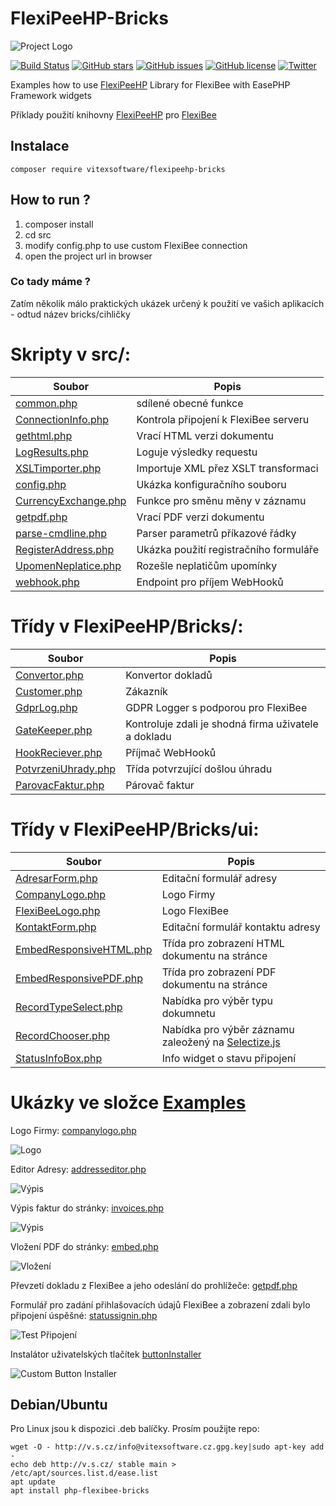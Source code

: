 # FlexiPeeHP-Bricks
![Project Logo](https://raw.githubusercontent.com/VitexSoftware/FlexiPeeHP-Bricks/master/project-logo.png "Project Logo")

[![Build Status](https://travis-ci.org/VitexSoftware/Ease-PHP-Bricks.svg?branch=master)](https://travis-ci.org/VitexSoftware/Ease-PHP-Bricks)
[![GitHub stars](https://img.shields.io/github/stars/VitexSoftware/FlexiPeeHP-Bricks.svg)](https://github.com/VitexSoftware/FlexiPeeHP-Bricks/stargazers)
[![GitHub issues](https://img.shields.io/github/issues/VitexSoftware/FlexiPeeHP-Bricks.svg)](https://github.com/VitexSoftware/FlexiPeeHP-Bricks/issues)
[![GitHub license](https://img.shields.io/github/license/VitexSoftware/FlexiPeeHP-Bricks.svg)](https://github.com/VitexSoftware/FlexiPeeHP-Bricks/blob/master/LICENSE)
[![Twitter](https://img.shields.io/twitter/url/https/github.com/VitexSoftware/FlexiPeeHP-Bricks.svg?style=social)](https://twitter.com/intent/tweet?text=Wow:&url=https%3A%2F%2Fgithub.com%2FVitexSoftware%2FFlexiPeeHP-Bricks)

Examples how to use [FlexiPeeHP](https://github.com/Spoje-NET/FlexiPeeHP) Library for FlexiBee with EasePHP Framework widgets

Příklady použití knihovny [FlexiPeeHP](https://github.com/Spoje-NET/FlexiPeeHP) pro [FlexiBee](https://flexibee.eu/)


Instalace
----------

    composer require vitexsoftware/flexipeehp-bricks




How to run ?
------------

1) composer install
2) cd src
3) modify config.php to use custom FlexiBee connection
4) open the project url in browser


### Co tady máme ?

Zatím několik málo praktických ukázek určený k použití ve vašich aplikacích - odtud název bricks/cihličky

# Skripty v src/:

| Soubor                                                        | Popis                                 |
| ------------------------------------------------------------- | --------------------------------------|
| [common.php](src/common.php)                                  | sdílené obecné funkce
| [ConnectionInfo.php](src/ConnectionInfo.php)                  | Kontrola připojení k FlexiBee serveru   
| [gethtml.php](src/gethtml.php)                                | Vrací HTML verzi dokumentu 
| [LogResults.php](src/LogResults.php)                          | Loguje výsledky requestu      
| [XSLTimporter.php](src/XSLTimporter.php)                      | Importuje XML přez XSLT transformaci
| [config.php](src/config.php)                                  | Ukázka konfiguračního souboru 
| [CurrencyExchange.php](src/CurrencyExchange.php)              | Funkce pro směnu měny v záznamu 
| [getpdf.php](src/getpdf.php)                                  | Vrací PDF verzi dokumentu  
| [parse-cmdline.php](src/parse-cmdline.php)                    | Parser parametrů příkazové řádky
| [RegisterAddress.php](src/RegisterAddress.php)                | Ukázka použití registračního formuláře
| [UpomenNeplatice.php](src/UpomenNeplatice.php)                | Rozešle neplatičům upomínky
| [webhook.php](src/RegisterAddress.php)                        | Endpoint pro příjem WebHooků

# Třídy v FlexiPeeHP/Bricks/:

| Soubor                                                        | Popis                                 |
| ------------------------------------------------------------- | --------------------------------------|
| [Convertor.php](src/FlexiPeeHP/Bricks/Convertor.php)          | Konvertor dokladů
| [Customer.php](src/FlexiPeeHP/Bricks/Customer.php)            | Zákazník
| [GdprLog.php](src/FlexiPeeHP/Bricks/GdprLog.php)              | GDPR Logger s podporou pro FlexiBee
| [GateKeeper.php](src/FlexiPeeHP/Bricks/GateKeeper.php)        | Kontroluje zdali je shodná firma uživatele a dokladu
| [HookReciever.php](src/FlexiPeeHP/Bricks/HookReciever.php)    | Příjmač WebHooků
| [PotvrzeniUhrady.php](src/FlexiPeeHP/Bricks/HookReciever.php) | Třída potvrzující došlou úhradu
| [ParovacFaktur.php](src/FlexiPeeHP/Bricks/ParovacFaktur.php)  | Párovač faktur

# Třídy v FlexiPeeHP/Bricks/ui:

| Soubor                                                        | Popis                                 |
| ------------------------------------------------------------- | --------------------------------------|
| [AdresarForm.php](src/FlexiPeeHP/Bricks/ui/AdresarForm.php)   | Editační formulář adresy
| [CompanyLogo.php](src/FlexiPeeHP/Bricks/ui/CompanyLogo.php)   | Logo Firmy
| [FlexiBeeLogo.php](src/FlexiPeeHP/Bricks/ui/FlexiBeeLogo.php) | Logo FlexiBee
| [KontaktForm.php](src/FlexiPeeHP/Bricks/ui/KontaktForm.php)   | Editační formulář kontaktu adresy
| [EmbedResponsiveHTML.php](src/FlexiPeeHP/Bricks/ui/EmbedResponsiveHTML.php)| Třída pro zobrazení HTML dokumentu na stránce 
| [EmbedResponsivePDF.php](src/FlexiPeeHP/Bricks/ui/EmbedResponsivePDF.php)  | Třída pro zobrazení PDF dokumentu na stránce 
| [RecordTypeSelect.php](src/FlexiPeeHP/Bricks/ui/RecordTypeSelect.php)      | Nabídka pro výběr typu dokumnetu 
| [RecordChooser.php](src/FlexiPeeHP/Bricks/ui/RecordChooser.php)            | Nabídka pro výběr záznamu zaleožený na [Selectize.js](https://selectize.github.io/selectize.js/)
| [StatusInfoBox.php](src/FlexiPeeHP/Bricks/ui/StatusInfoBox.php)            | Info widget o stavu připojení


Ukázky ve složce [Examples](Examples)
=====================================

Logo Firmy: [companylogo.php](Examples/companylogo.php)

![Logo](https://raw.githubusercontent.com/VitexSoftware/FlexiPeeHP-Bricks/master/Examples/companylogo.png)

Editor Adresy: [addresseditor.php](Examples/addresseditor.php)

![Výpis](https://raw.githubusercontent.com/VitexSoftware/FlexiPeeHP-Bricks/master/Examples/addresseditor.png)

Výpis faktur do stránky: [invoices.php](Examples/invoices.php)

![Výpis](https://raw.githubusercontent.com/VitexSoftware/FlexiPeeHP-Bricks/master/Examples/invoices.png)

Vložení PDF do stránky: [embed.php](Examples/embed.php)

![Vložení](https://raw.githubusercontent.com/VitexSoftware/FlexiPeeHP-Bricks/master/Examples/embed.png)

Převzetí dokladu z FlexiBee a jeho odeslání do prohlížeče: [getpdf.php](Examples/getpdf.php)

Formulář pro zadání přihlašovacích údajů FlexiBee a zobrazení zdali bylo připojení úspěšné: [statussignin.php](Examples/statussignin.php)

![Test Připojení](https://raw.githubusercontent.com/VitexSoftware/FlexiPeeHP-Bricks/master/Examples/statussignin.png)


Instalátor uživatelských tlačítek [buttonInstaller](src/buttonInstaller.php)

![Custom Button Installer](https://raw.githubusercontent.com/VitexSoftware/FlexiPeeHP-Bricks/master/Examples/buttoninstaller.png)

Debian/Ubuntu
-------------

Pro Linux jsou k dispozici .deb balíčky. Prosím použijte repo:

    wget -O - http://v.s.cz/info@vitexsoftware.cz.gpg.key|sudo apt-key add -
    echo deb http://v.s.cz/ stable main > /etc/apt/sources.list.d/ease.list
    apt update
    apt install php-flexibee-bricks
